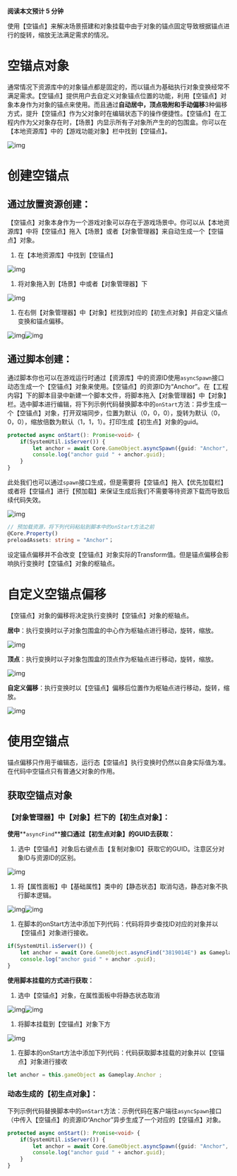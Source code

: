 **阅读本文预计 5 分钟**

使用【空锚点】来解决场景搭建和对象挂载中由于对象的锚点固定导致根据锚点进行的旋转，缩放无法满足需求的情况。

# 空锚点对象

通常情况下资源库中的对象锚点都是固定的，而以锚点为基础执行对象变换经常不满足需求。【空锚点】提供用户去自定义对象锚点位置的功能，利用【空锚点】对象本身作为对象的锚点来使用。而且通过**自动居中，顶点吸附和手动偏移**3种偏移方式，提升【空锚点】作为父对象时在编辑状态下的操作便捷性。【空锚点】在工程内作为父对象存在时，【场景】内显示所有子对象所产生的的包围盒。你可以在【本地资源库】中的【游戏功能对象】栏中找到【空锚点】。

![img](%E2%80%8Bhttps://arkimg.ark.online/1683512564820-15.webp)

# 创建空锚点

## 通过放置资源创建：

【空锚点】对象本身作为一个游戏对象可以存在于游戏场景中。你可以从【本地资源库】中将【空锚点】拖入【场景】或者【对象管理器】来自动生成一个【空锚点】对象。

1. 在【本地资源库】中找到【空锚点】

![img](%E2%80%8Bhttps://arkimg.ark.online/1683512564819-1.webp)

1. 将对象拖入到【场景】中或者【对象管理器】下

![img](%E2%80%8Bhttps://arkimg.ark.online/1683512564819-2.webp)

1. 在右侧【对象管理器】中【对象】栏找到对应的【初生点对象】并自定义锚点变换和锚点偏移。

![img](%E2%80%8Bhttps://arkimg.ark.online/1683512564819-3.webp)![img](%E2%80%8Bhttps://arkimg.ark.online/1683512564819-4.webp)

## 通过脚本创建：

通过脚本你也可以在游戏运行时通过【资源库】中的资源ID使用`asyncSpawn`接口动态生成一个【空锚点】对象来使用。【空锚点】的资源ID为“Anchor”。在【工程内容】下的脚本目录中新建一个脚本文件，将脚本拖入【对象管理器】中【对象】栏。选中脚本进行编辑，将下列示例代码替换脚本中的`onStart`方法：异步生成一个【空锚点】对象，打开双端同步，位置为默认（0，0，0），旋转为默认（0，0，0），缩放倍数为默认（1，1，1）。打印生成【初生点】对象的guid。

```TypeScript
protected async onStart(): Promise<void> {
    if(SystemUtil.isServer()) {
        let anchor = await Core.GameObject.asyncSpawn({guid: "Anchor", replicates: true}) as Gameplay.PlayerStart;
        console.log("anchor guid " + anchor.guid);
    }
}
```

此处我们也可以通过`spawn`接口生成，但是需要将【空锚点】拖入【优先加载栏】或者将【空锚点】进行【预加载】来保证生成后我们不需要等待资源下载而导致后续代码失效。

![img](%E2%80%8Bhttps://arkimg.ark.online/1683512564819-5.webp)

```TypeScript
// 预加载资源，将下列代码粘贴到脚本中的onStart方法之前
@Core.Property()
preloadAssets: string = "Anchor"；
```

设定锚点偏移并不会改变【空锚点】对象实际的Transform值。但是锚点偏移会影响执行变换时【空锚点】对象的枢轴点。

# 自定义空锚点偏移

【空锚点】对象的偏移将决定执行变换时【空锚点】对象的枢轴点。

**居中**：执行变换时以子对象包围盒的中心作为枢轴点进行移动，旋转，缩放。

![img](%E2%80%8Bhttps://arkimg.ark.online/1683512564819-6.gif)

**顶点**：执行变换时以子对象包围盒的顶点作为枢轴点进行移动，旋转，缩放。

![img](%E2%80%8Bhttps://arkimg.ark.online/1683512564819-7.gif)

**自定义偏移**：执行变换时以【空锚点】偏移后位置作为枢轴点进行移动，旋转，缩放。

![img](%E2%80%8Bhttps://arkimg.ark.online/1683512564819-8.gif)

# 使用空锚点

锚点偏移只作用于编辑态，运行态【空锚点】执行变换时仍然以自身实际值为准。在代码中空锚点只有普通父对象的作用。

## 获取空锚点对象

### 【对象管理器】中【对象】栏下的【初生点对象】：

**使用****`asyncFind`****接口通过【初生点对象】的GUID去获取：**

1. 选中【空锚点】对象后右键点击【复制对象ID】获取它的GUID。注意区分对象ID与资源ID的区别。

![img](%E2%80%8Bhttps://arkimg.ark.online/1683512564820-9.webp)

1. 将【属性面板】中【基础属性】类中的【静态状态】取消勾选，静态对象不执行脚本逻辑。

![img](%E2%80%8Bhttps://arkimg.ark.online/1683512564820-10.webp)![img](%E2%80%8Bhttps://arkimg.ark.online/1683512564820-11.webp)

1. 在脚本的onStart方法中添加下列代码：代码将异步查找ID对应的对象并以【空锚点】对象进行接收。

```TypeScript
if(SystemUtil.isServer()) {
    let anchor = await Core.GameObject.asyncFind("3819014E") as Gameplay.Anchor;
    console.log("anchor guid " + anchor .guid);
}
```

**使用脚本挂载的方式进行获取：**

1. 选中【空锚点】对象，在属性面板中将静态状态取消

![img](%E2%80%8Bhttps://arkimg.ark.online/1683512564820-12.webp)![img](%E2%80%8Bhttps://arkimg.ark.online/1683512564820-13.webp)

1. 将脚本挂载到【空锚点】对象下方

![img](%E2%80%8Bhttps://arkimg.ark.online/1683512564820-14.webp)

1. 在脚本的onStart方法中添加下列代码：代码获取脚本挂载的对象并以【空锚点】对象进行接收

```TypeScript
let anchor = this.gameObject as Gameplay.Anchor ;
```

### 动态生成的【初生点对象】：

下列示例代码替换脚本中的`onStart`方法：示例代码在客户端往`asyncSpawn`接口（中传入【空锚点】的资源ID“Anchor”异步生成了一个对应的【空锚点】对象。

```TypeScript
protected async onStart(): Promise<void> {
    if(SystemUtil.isServer()) {
        let anchor = await Core.GameObject.asyncSpawn({guid: "Anchor", replicates: true}) as Gameplay.PlayerStart;
        console.log("anchor guid " + anchor.guid);
    }
}
```
